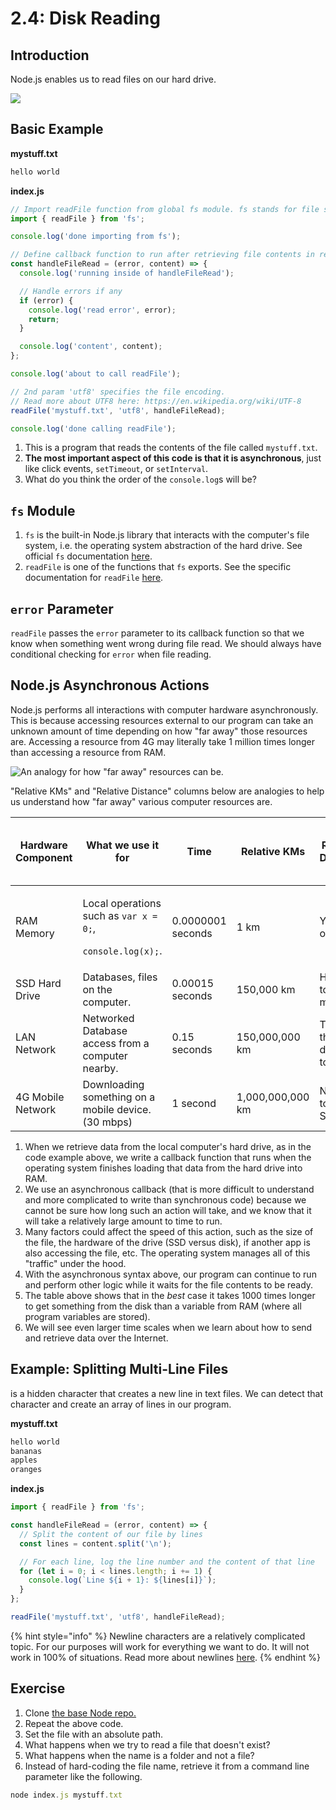 # 2.4: Disk Reading

## Introduction

Node.js enables us to read files on our hard drive.

![](../../../.gitbook/assets/spaces\_-MHpn6\_lq7F3sPVKqyNy\_uploads\_git-blob-557a957f169026b958c8e9889e4b17592f5df596\_disk-node.jpg)

## Basic Example

**mystuff.txt**

```javascript
hello world
```

**index.js**

```javascript
// Import readFile function from global fs module. fs stands for file system.
import { readFile } from 'fs';

console.log('done importing from fs');

// Define callback function to run after retrieving file contents in readFile
const handleFileRead = (error, content) => {
  console.log('running inside of handleFileRead');

  // Handle errors if any
  if (error) {
    console.log('read error', error);
    return;
  }

  console.log('content', content);
};

console.log('about to call readFile');

// 2nd param 'utf8' specifies the file encoding.
// Read more about UTF8 here: https://en.wikipedia.org/wiki/UTF-8
readFile('mystuff.txt', 'utf8', handleFileRead);

console.log('done calling readFile');
```

1. This is a program that reads the contents of the file called `mystuff.txt`.
2. **The most important aspect of this code is that it is asynchronous**, just like click events, `setTimeout`, or `setInterval`.
3. What do you think the order of the `console.log`s will be?

## `fs` Module

1. `fs` is the built-in Node.js library that interacts with the computer's file system, i.e. the operating system abstraction of the hard drive. See official `fs` documentation [here](https://nodejs.org/api/fs.html).
2. `readFile` is one of the functions that `fs` exports. See the specific documentation for `readFile` [here](https://nodejs.org/api/fs.html#fs\_fs\_readfile\_path\_options\_callback).

## `error` Parameter

`readFile` passes the `error` parameter to its callback function so that we know when something went wrong during file read. We should always have conditional checking for `error` when file reading.

## Node.js Asynchronous Actions

Node.js performs all interactions with computer hardware asynchronously. This is because accessing resources external to our program can take an unknown amount of time depending on how "far away" those resources are. Accessing a resource from 4G may literally take 1 million times longer than accessing a resource from RAM.

![An analogy for how "far away" resources can be.](../../../Module1/day13/.gitbook/assets/my-document-2-2.jpg)

"Relative KMs" and "Relative Distance" columns below are analogies to help us understand how "far away" various computer resources are.

| Hardware Component | What we use it for                                                                           | Time              | Relative KMs     | Relative Distance           | x Times Slower Than RAM |
| ------------------ | -------------------------------------------------------------------------------------------- | ----------------- | ---------------- | --------------------------- | ----------------------- |
| RAM Memory         | <p>Local operations such as <code>var x = 0;</code>,</p><p><code>console.log(x);</code>.</p> | 0.0000001 seconds | 1 km             | Your office.                | \~                      |
| SSD Hard Drive     | Databases, files on the computer.                                                            | 0.00015 seconds   | 150,000 km       | Halfway to the moon.        | 10³                     |
| LAN Network        | Networked Database access from a computer nearby.                                            | 0.15 seconds      | 150,000,000 km   | Twice the distance to Mars. | 10⁸                     |
| 4G Mobile Network  | Downloading something on a mobile device. (30 mbps)                                          | 1 second          | 1,000,000,000 km | Not quite to Saturn.        | 10⁹                     |

1. When we retrieve data from the local computer's hard drive, as in the code example above, we write a callback function that runs when the operating system finishes loading that data from the hard drive into RAM.
2. We use an asynchronous callback (that is more difficult to understand and more complicated to write than synchronous code) because we cannot be sure how long such an action will take, and we know that it will take a relatively large amount to time to run.
3. Many factors could affect the speed of this action, such as the size of the file, the hardware of the drive (SSD versus disk), if another app is also accessing the file, etc. The operating system manages all of this "traffic" under the hood.
4. With the asynchronous syntax above, our program can continue to run and perform other logic while it waits for the file contents to be ready.
5. The table above shows that in the _best_ case it takes 1000 times longer to get something from the disk than a variable from RAM (where all program variables are stored).
6. We will see even larger time scales when we learn about how to send and retrieve data over the Internet.

## Example: Splitting Multi-Line Files

is a hidden character that creates a new line in text files. We can detect that character and create an array of lines in our program.

**mystuff.txt**

```javascript
hello world
bananas
apples
oranges
```

**index.js**

```javascript
import { readFile } from 'fs';

const handleFileRead = (error, content) => {
  // Split the content of our file by lines
  const lines = content.split('\n');

  // For each line, log the line number and the content of that line
  for (let i = 0; i < lines.length; i += 1) {
    console.log(`Line ${i + 1}: ${lines[i]}`);
  }
};

readFile('mystuff.txt', 'utf8', handleFileRead);
```

{% hint style="info" %}
Newline characters are a relatively complicated topic. For our purposes will work for everything we want to do. It will not work in 100% of situations. Read more about newlines [here](https://en.wikipedia.org/wiki/Newline).
{% endhint %}

## Exercise

1. Clone [the base Node repo.](https://github.com/rocketacademy/base-node-bootcamp)
2. Repeat the above code.
3. Set the file with an absolute path.
4. What happens when we try to read a file that doesn't exist?
5. What happens when the name is a folder and not a file?
6. Instead of hard-coding the file name, retrieve it from a command line parameter like the following.

```javascript
node index.js mystuff.txt
```
